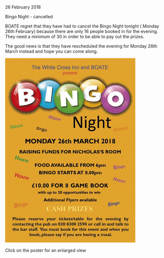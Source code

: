26 February 2018

Bingo Night - cancelled

BOATE regret that they have had to cancel the Bingo Night tonight ( Monday 26th February) because there are only 16 people booked in for the evening. They need a minimum of 30 in order to be able to pay out the prizes.

The good news is that they have rescheduled the evening for Monday 26th March instead and hope you can come along.

[](http://www.northcrayresidents.org.uk/posters/poster135.pdf)

![Image](images/nm0421_1.gif)

Click on the poster for an enlarged view

